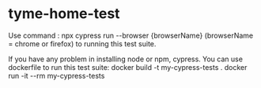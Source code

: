 # tyme-home-test
 
Use command :
    npx cypress run --browser {browserName} (browserName = chrome or firefox) to running this test suite.

If you have any problem in installing node or npm, cypress. You can use dockerfile to run this test suite:
    docker build -t my-cypress-tests .
    docker run -it --rm my-cypress-tests
